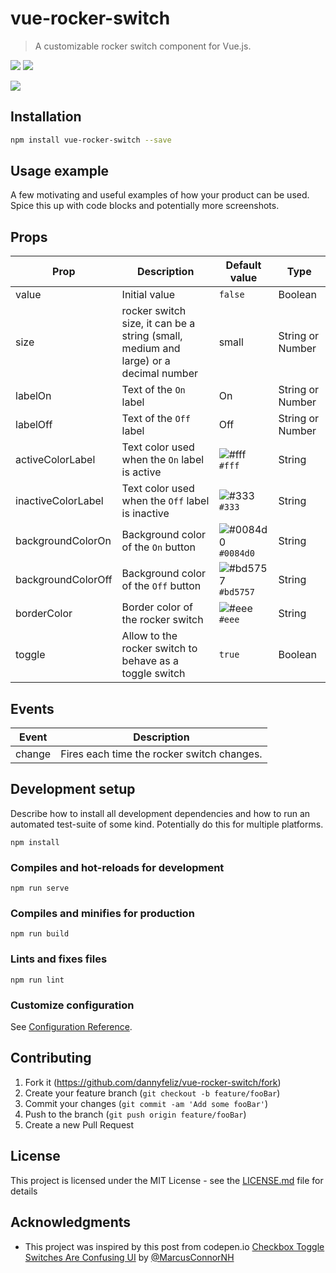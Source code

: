 # vue-rocker-switch

> A customizable rocker switch component for Vue.js.

[<img src="https://img.shields.io/npm/dt/vue-rocker-switch.svg">](https://www.npmjs.com/package/vue-rocker-switch)
[<img src="https://img.shields.io/npm/v/vue-rocker-switch.svg">](https://www.npmjs.com/package/vue-rocker-switch)

![](https://i.imgur.com/SFobdvN.png)

## Installation

```sh
npm install vue-rocker-switch --save
```

## Usage example

A few motivating and useful examples of how your product can be used. Spice this up with code blocks and potentially more screenshots.

## Props
|Prop|Description|Default value|Type|
|--- |--- |--- |--- |
|value|Initial value|`false`|Boolean|
|size|rocker switch size, it can be a string (small, medium and large) or a decimal number|small|String or Number|
|labelOn|Text of the `On` label|On|String or Number|
|labelOff|Text of the `Off` label|Off|String or Number|
|activeColorLabel|Text color used when the `On` label is active|![#fff](https://placehold.it/15/fff/000000?text=+) `#fff`|String|
|inactiveColorLabel|Text color used when the `Off` label is inactive|![#333](https://placehold.it/15/333/000000?text=+) `#333`|String|
|backgroundColorOn|Background color of the `On` button|![#0084d0](https://placehold.it/15/0084d0/000000?text=+) `#0084d0`|String|
|backgroundColorOff|Background color of the `Off` button|![#bd5757](https://placehold.it/15/bd5757/000000?text=+) `#bd5757`|String|
|borderColor|Border color of the rocker switch|![#eee](https://placehold.it/15/eee/000000?text=+) `#eee`|String|
|toggle|Allow to the rocker switch to behave as a toggle switch|`true`|Boolean|

## Events

<table>
    <thead>
        <tr>
            <th>Event</th>
            <th>Description</th>
        </tr>
    </thead>
    <tbody>
        <tr>
            <td>change</td>
            <td>Fires each time the rocker switch changes.</td>
        </tr>
    </tbody>
</table>

## Development setup

Describe how to install all development dependencies and how to run an automated test-suite of some kind. Potentially do this for multiple platforms.

```
npm install
```

### Compiles and hot-reloads for development

```
npm run serve
```

### Compiles and minifies for production

```
npm run build
```

### Lints and fixes files

```
npm run lint
```

### Customize configuration

See [Configuration Reference](https://cli.vuejs.org/config/).

## Contributing

1. Fork it (<https://github.com/dannyfeliz/vue-rocker-switch/fork>)
2. Create your feature branch (`git checkout -b feature/fooBar`)
3. Commit your changes (`git commit -am 'Add some fooBar'`)
4. Push to the branch (`git push origin feature/fooBar`)
5. Create a new Pull Request

## License

This project is licensed under the MIT License - see the [LICENSE.md](LICENSE.md) file for details

## Acknowledgments

- This project was inspired by this post from codepen.io [Checkbox Toggle Switches Are Confusing UI](https://codepen.io/marcusconnor/post/checkbox-toggle-switches-are-confusing-ui) by [@MarcusConnorNH](https://twitter.com/MarcusConnorNH)
